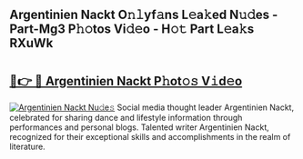 ## Argentinien Nackt O𝚗𝚕yf𝚊ns L𝚎a𝚔ed N𝚞𝚍es - Part-Mg3 P𝚑𝚘tos Vi𝚍𝚎o - H𝚘𝚝 Part L𝚎a𝚔s RXuWk

# <h2><a href="http://kff4r6i.oniu.top/?m=Argentinien+Nackt">🔗👉 🔴 Argentinien Nackt P𝚑ot𝚘𝚜 V𝚒d𝚎o</a></h2>

[![Argentinien Nackt Nu𝚍e𝚜](https://i.imgur.com/0qMVB7G.gif)](http://kff4r6i.oniu.top/?m=Argentinien+Nackt)
Social media thought leader Argentinien Nackt, celebrated for sharing dance and lifestyle information through performances and personal blogs. Talented writer Argentinien Nackt, recognized for their exceptional skills and accomplishments in the realm of literature.  
